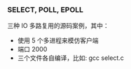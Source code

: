 ### SELECT, POLL, EPOLL

三种 IO 多路复用的源码案例，其中：
- 使用 5 个多进程来模仿客户端
- 端口 2000
- 三个文件各自编译，比如: gcc select.c

